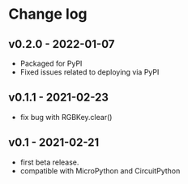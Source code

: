 # Change log

## v0.2.0 - 2022-01-07

+ Packaged for PyPI
+ Fixed issues related to deploying via PyPI

## v0.1.1 - 2021-02-23

+ fix bug with RGBKey.clear()

## v0.1 - 2021-02-21

+ first beta release.
+ compatible with MicroPython and CircuitPython
